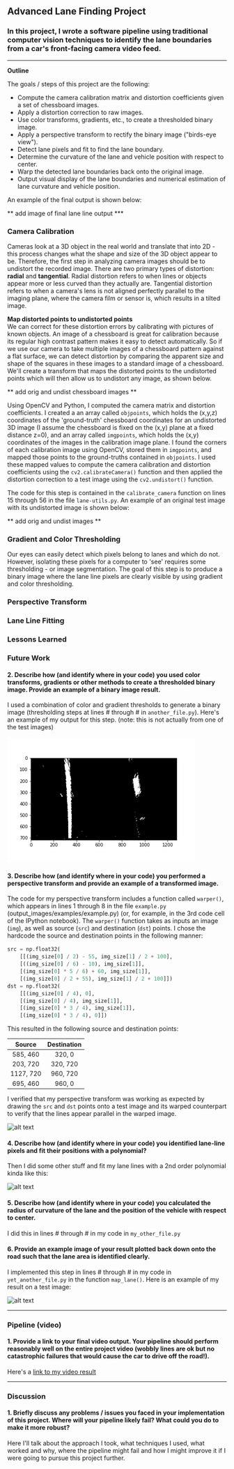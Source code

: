 ## Advanced Lane Finding Project

### In this project, I wrote a software pipeline using traditional computer vision techniques to identify the lane boundaries from a car's front-facing camera video feed.

---

**Outline**

The goals / steps of this project are the following:

* Compute the camera calibration matrix and distortion coefficients given a set of chessboard images.
* Apply a distortion correction to raw images.
* Use color transforms, gradients, etc., to create a thresholded binary image.
* Apply a perspective transform to rectify the binary image ("birds-eye view").
* Detect lane pixels and fit to find the lane boundary.
* Determine the curvature of the lane and vehicle position with respect to center.
* Warp the detected lane boundaries back onto the original image.
* Output visual display of the lane boundaries and numerical estimation of lane curvature and vehicle position.

An example of the final output is shown below:

** add image of final lane line output ***

[//]: # (Image References)

[image1]: ./img/output_images/warped.jpg "Warped"
[image2]: ./test_images/test1.jpg "Road Transformed"
[image3]: ./examples/binary_combo_example.jpg "Binary Example"
[image4]: ./examples/warped_straight_lines.jpg "Warp Example"
[image5]: ./examples/color_fit_lines.jpg "Fit Visual"
[image6]: ./examples/example_output.jpg "Output"
[video1]: ./project_video.mp4 "Video"

### Camera Calibration

Cameras look at a 3D object in the real world and translate that into 2D - this process changes what the shape and size of the 3D object appear to be. Therefore, the first step in analyzing camera images should be to undistort the recorded image. There are two primary types of distortion: **radial** and **tangential**. Radial distortion refers to when lines or objects appear more or less curved than they actually are. Tangential distortion refers to when a camera's lens is not aligned perfectly parallel to the imaging plane, where the camera film or sensor is, which results in a tilted image. 
  
**Map distorted points to undistorted points**       
We can correct for these distortion errors by calibrating with pictures of known objects. An image of a chessboard is great for calibration because its regular high contrast pattern makes it easy to detect automatically. So if we use our camera to take multiple images of a chessboard pattern against a flat surface, we can detect distortion by comparing the apparent size and shape of the squares in these images to a standard image of a chessboard. We'll create a transform that maps the distorted points to the undistorted points which will then allow us to undistort any image, as shown below.

** add orig and undist chessboard images **

Using OpenCV and Python, I computed the camera matrix and distortion coefficients. I created a an array called `objpoints`, which holds the (x,y,z) coordinates of the 'ground-truth' chessboard coordinates for an undistorted 3D image (I assume the chessboard is fixed on the (x,y) plane at a fixed distance z=0), and an array called `imgpoints`, which holds the (x,y) coordinates of the images in the calibration image plane. I found the corners of each calibration image using OpenCV, stored them in `imgpoints`, and mapped those points to the ground-truths contained in `objpoints`. I used these mapped values to compute the camera calibration and distortion coefficients using the `cv2.calibrateCamera()` function and then applied the distortion correction to a test image using the `cv2.undistort()` function.

The code for this step is contained in the `calibrate_camera` function on lines 15 through 56 in the file `lane-utils.py`. An example of an original test image with its undistorted image is shown below:

** add orig and undist images **


### Gradient and Color Thresholding
Our eyes can easily detect which pixels belong to lanes and which do not. However, isolating these pixels for a computer to 'see' requires some thresholding - or image segmentation. The goal of this step is to produce a binary image where the lane line pixels are clearly visible by using gradient and color thresholding. 

### Perspective Transform

### Lane Line Fitting

### Lessons Learned

### Future Work

#### 2. Describe how (and identify where in your code) you used color transforms, gradients or other methods to create a thresholded binary image.  Provide an example of a binary image result.

I used a combination of color and gradient thresholds to generate a binary image (thresholding steps at lines # through # in `another_file.py`).  Here's an example of my output for this step.  (note: this is not actually from one of the test images)

![alt text][image1]

#### 3. Describe how (and identify where in your code) you performed a perspective transform and provide an example of a transformed image.

The code for my perspective transform includes a function called `warper()`, which appears in lines 1 through 8 in the file `example.py` (output_images/examples/example.py) (or, for example, in the 3rd code cell of the IPython notebook).  The `warper()` function takes as inputs an image (`img`), as well as source (`src`) and destination (`dst`) points.  I chose the hardcode the source and destination points in the following manner:

```python
src = np.float32(
    [[(img_size[0] / 2) - 55, img_size[1] / 2 + 100],
    [((img_size[0] / 6) - 10), img_size[1]],
    [(img_size[0] * 5 / 6) + 60, img_size[1]],
    [(img_size[0] / 2 + 55), img_size[1] / 2 + 100]])
dst = np.float32(
    [[(img_size[0] / 4), 0],
    [(img_size[0] / 4), img_size[1]],
    [(img_size[0] * 3 / 4), img_size[1]],
    [(img_size[0] * 3 / 4), 0]])
```

This resulted in the following source and destination points:

| Source        | Destination   | 
|:-------------:|:-------------:| 
| 585, 460      | 320, 0        | 
| 203, 720      | 320, 720      |
| 1127, 720     | 960, 720      |
| 695, 460      | 960, 0        |

I verified that my perspective transform was working as expected by drawing the `src` and `dst` points onto a test image and its warped counterpart to verify that the lines appear parallel in the warped image.

![alt text][image4]

#### 4. Describe how (and identify where in your code) you identified lane-line pixels and fit their positions with a polynomial?

Then I did some other stuff and fit my lane lines with a 2nd order polynomial kinda like this:

![alt text][image5]

#### 5. Describe how (and identify where in your code) you calculated the radius of curvature of the lane and the position of the vehicle with respect to center.

I did this in lines # through # in my code in `my_other_file.py`

#### 6. Provide an example image of your result plotted back down onto the road such that the lane area is identified clearly.

I implemented this step in lines # through # in my code in `yet_another_file.py` in the function `map_lane()`.  Here is an example of my result on a test image:

![alt text][image6]

---

### Pipeline (video)

#### 1. Provide a link to your final video output.  Your pipeline should perform reasonably well on the entire project video (wobbly lines are ok but no catastrophic failures that would cause the car to drive off the road!).

Here's a [link to my video result](./project_video.mp4)

---

### Discussion

#### 1. Briefly discuss any problems / issues you faced in your implementation of this project.  Where will your pipeline likely fail?  What could you do to make it more robust?

Here I'll talk about the approach I took, what techniques I used, what worked and why, where the pipeline might fail and how I might improve it if I were going to pursue this project further.  
